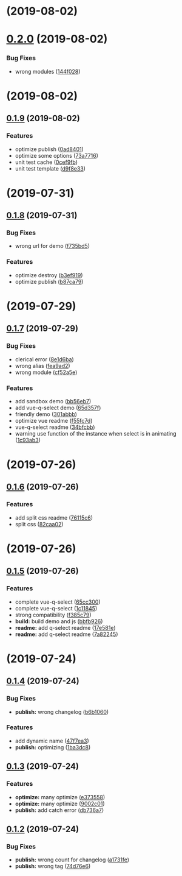 # [](https://github.com/Qymh/q-select/compare/v0.2.0...v) (2019-08-02)



# [0.2.0](https://github.com/Qymh/q-select/compare/v0.1.9...v0.2.0) (2019-08-02)


### Bug Fixes

* wrong modules ([144f028](https://github.com/Qymh/q-select/commit/144f028))



# [](https://github.com/Qymh/q-select/compare/v0.1.9...v) (2019-08-02)



## [0.1.9](https://github.com/Qymh/q-select/compare/v0.1.8...v0.1.9) (2019-08-02)


### Features

* optimize publish ([0ad8401](https://github.com/Qymh/q-select/commit/0ad8401))
* optimize some options ([73a7716](https://github.com/Qymh/q-select/commit/73a7716))
* unit test cache ([0cef9fb](https://github.com/Qymh/q-select/commit/0cef9fb))
* unit test template ([d9f8e33](https://github.com/Qymh/q-select/commit/d9f8e33))



# [](https://github.com/Qymh/q-select/compare/v0.1.8...v) (2019-07-31)



## [0.1.8](https://github.com/Qymh/q-select/compare/v0.1.7...v0.1.8) (2019-07-31)


### Bug Fixes

* wrong url for demo ([f735bd5](https://github.com/Qymh/q-select/commit/f735bd5))


### Features

* optimize destroy ([b3ef919](https://github.com/Qymh/q-select/commit/b3ef919))
* optimize publish ([b87ca79](https://github.com/Qymh/q-select/commit/b87ca79))



# [](https://github.com/Qymh/q-select/compare/v0.1.7...v) (2019-07-29)



## [0.1.7](https://github.com/Qymh/q-select/compare/v0.1.6...v0.1.7) (2019-07-29)


### Bug Fixes

* clerical error ([8e1d6ba](https://github.com/Qymh/q-select/commit/8e1d6ba))
* wrong alias ([fea9ad2](https://github.com/Qymh/q-select/commit/fea9ad2))
* wrong module ([cf52a5e](https://github.com/Qymh/q-select/commit/cf52a5e))


### Features

* add sandbox demo ([bb56eb7](https://github.com/Qymh/q-select/commit/bb56eb7))
* add vue-q-select demo ([65d357f](https://github.com/Qymh/q-select/commit/65d357f))
* friendly demo ([301abbb](https://github.com/Qymh/q-select/commit/301abbb))
* optimize vue readme ([f55fc7d](https://github.com/Qymh/q-select/commit/f55fc7d))
* vue-q-select readme ([34bfcbb](https://github.com/Qymh/q-select/commit/34bfcbb))
* warning use function of the instance when select is in animating ([1c93ab3](https://github.com/Qymh/q-select/commit/1c93ab3))



# [](https://github.com/Qymh/q-select/compare/v0.1.6...v) (2019-07-26)



## [0.1.6](https://github.com/Qymh/q-select/compare/v0.1.5...v0.1.6) (2019-07-26)


### Features

* add split css readme ([76115c6](https://github.com/Qymh/q-select/commit/76115c6))
* split css ([82caa02](https://github.com/Qymh/q-select/commit/82caa02))



# [](https://github.com/Qymh/q-select/compare/v0.1.5...v) (2019-07-26)



## [0.1.5](https://github.com/Qymh/q-select/compare/v0.1.4...v0.1.5) (2019-07-26)


### Features

* complete vue-q-select ([65cc300](https://github.com/Qymh/q-select/commit/65cc300))
* complete vue-q-select ([1c11845](https://github.com/Qymh/q-select/commit/1c11845))
* strong compatibility ([f385c79](https://github.com/Qymh/q-select/commit/f385c79))
* **build:** build demo and js ([bbfb926](https://github.com/Qymh/q-select/commit/bbfb926))
* **readme:** add q-select readme ([17e581e](https://github.com/Qymh/q-select/commit/17e581e))
* **readme:** add q-select readme ([7a82245](https://github.com/Qymh/q-select/commit/7a82245))



# [](https://github.com/Qymh/q-select/compare/v0.1.4...v) (2019-07-24)



## [0.1.4](https://github.com/Qymh/q-select/compare/v0.1.3...v0.1.4) (2019-07-24)


### Bug Fixes

* **publish:** wrong changelog ([b6b1060](https://github.com/Qymh/q-select/commit/b6b1060))


### Features

* add dynamic name ([47f7ea3](https://github.com/Qymh/q-select/commit/47f7ea3))
* **publish:** optimizing ([1ba3dc8](https://github.com/Qymh/q-select/commit/1ba3dc8))



## [0.1.3](https://github.com/Qymh/q-select/compare/v0.1.2...v0.1.3) (2019-07-24)


### Features

* **optimize:** many optimize ([e373558](https://github.com/Qymh/q-select/commit/e373558))
* **optimize:** many optimize ([9002c01](https://github.com/Qymh/q-select/commit/9002c01))
* **publish:** add catch error ([db736a7](https://github.com/Qymh/q-select/commit/db736a7))



## [0.1.2](https://github.com/Qymh/q-select/compare/v0.1.1...v0.1.2) (2019-07-24)


### Bug Fixes

* **publish:** wrong count for changelog ([a1731fe](https://github.com/Qymh/q-select/commit/a1731fe))
* **publish:** wrong tag ([74d76e6](https://github.com/Qymh/q-select/commit/74d76e6))


